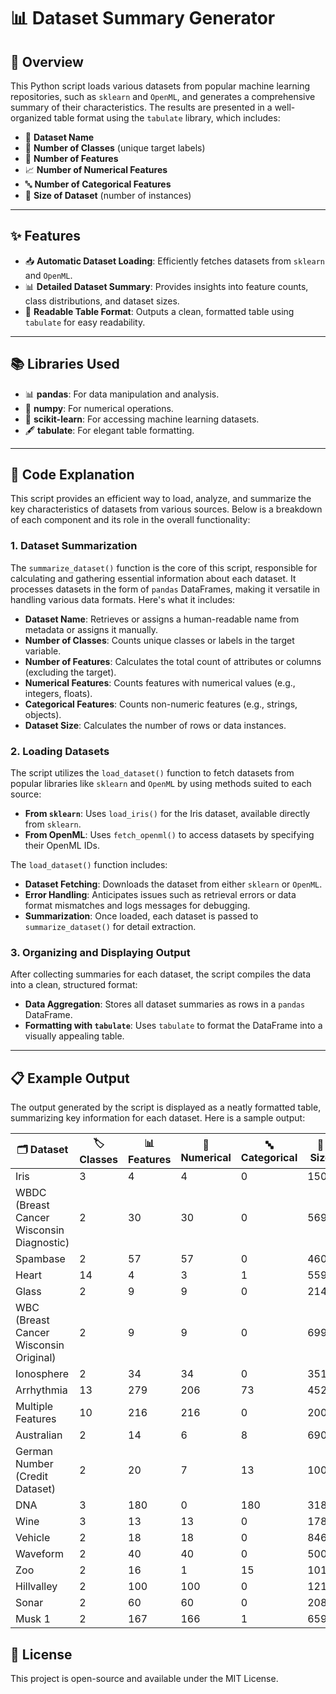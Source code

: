 # 📊 Dataset Summary Generator

## 🚀 Overview
This Python script loads various datasets from popular machine learning repositories, such as `sklearn` and `OpenML`, and generates a comprehensive summary of their characteristics. The results are presented in a well-organized table format using the `tabulate` library, which includes:

- 📂 **Dataset Name**
- 🔢 **Number of Classes** (unique target labels)
- 🧮 **Number of Features**
- 📈 **Number of Numerical Features**
- 🔤 **Number of Categorical Features**
- 📏 **Size of Dataset** (number of instances)

---

## ✨ Features

- 📥 **Automatic Dataset Loading**: Efficiently fetches datasets from `sklearn` and `OpenML`.
- 📊 **Detailed Dataset Summary**: Provides insights into feature counts, class distributions, and dataset sizes.
- 📝 **Readable Table Format**: Outputs a clean, formatted table using `tabulate` for easy readability.


---

## 📚 Libraries Used

- 📊 **pandas**: For data manipulation and analysis.
- 🔢 **numpy**: For numerical operations.
- 🤖 **scikit-learn**: For accessing machine learning datasets.
- 🖋 **tabulate**: For elegant table formatting.

---

## 📝 Code Explanation

This script provides an efficient way to load, analyze, and summarize the key characteristics of datasets from various sources. Below is a breakdown of each component and its role in the overall functionality:

### 1. Dataset Summarization

The `summarize_dataset()` function is the core of this script, responsible for calculating and gathering essential information about each dataset. It processes datasets in the form of `pandas` DataFrames, making it versatile in handling various data formats. Here's what it includes:

- **Dataset Name**: Retrieves or assigns a human-readable name from metadata or assigns it manually.
- **Number of Classes**: Counts unique classes or labels in the target variable.
- **Number of Features**: Calculates the total count of attributes or columns (excluding the target).
- **Numerical Features**: Counts features with numerical values (e.g., integers, floats).
- **Categorical Features**: Counts non-numeric features (e.g., strings, objects).
- **Dataset Size**: Calculates the number of rows or data instances.

### 2. Loading Datasets

The script utilizes the `load_dataset()` function to fetch datasets from popular libraries like `sklearn` and `OpenML` by using methods suited to each source:

- **From `sklearn`**: Uses `load_iris()` for the Iris dataset, available directly from `sklearn`.
- **From OpenML**: Uses `fetch_openml()` to access datasets by specifying their OpenML IDs.

The `load_dataset()` function includes:

- **Dataset Fetching**: Downloads the dataset from either `sklearn` or `OpenML`.
- **Error Handling**: Anticipates issues such as retrieval errors or data format mismatches and logs messages for debugging.
- **Summarization**: Once loaded, each dataset is passed to `summarize_dataset()` for detail extraction.

### 3. Organizing and Displaying Output

After collecting summaries for each dataset, the script compiles the data into a clean, structured format:

- **Data Aggregation**: Stores all dataset summaries as rows in a `pandas` DataFrame.
- **Formatting with `tabulate`**: Uses `tabulate` to format the DataFrame into a visually appealing table.

---

## 📋 Example Output

The output generated by the script is displayed as a neatly formatted table, summarizing key information for each dataset. Here is a sample output:

| 🗂 **Dataset**                         | 🏷 **Classes** | 📊 **Features** | 🔢 **Numerical** | 🔤 **Categorical** | 📏 **Size** |
|--------------------------------------|---------------|-----------------|------------------|--------------------|-------------|
| Iris                                 | 3             | 4               | 4                | 0                  | 150         |
| WBDC (Breast Cancer Wisconsin Diagnostic) | 2       | 30              | 30               | 0                  | 569         |
| Spambase                             | 2             | 57              | 57               | 0                  | 4601        |
| Heart                                | 14            | 4               | 3                | 1                  | 559         |
| Glass                                | 2             | 9               | 9                | 0                  | 214         |
| WBC (Breast Cancer Wisconsin Original) | 2           | 9               | 9                | 0                  | 699         |
| Ionosphere                           | 2             | 34              | 34               | 0                  | 351         |
| Arrhythmia                           | 13            | 279             | 206              | 73                 | 452         |
| Multiple Features                    | 10            | 216             | 216              | 0                  | 2000        |
| Australian                           | 2             | 14              | 6                | 8                  | 690         |
| German Number (Credit Dataset)       | 2             | 20              | 7                | 13                 | 1000        |
| DNA                                  | 3             | 180             | 0                | 180                | 3186        |
| Wine                                 | 3             | 13              | 13               | 0                  | 178         |
| Vehicle                              | 2             | 18              | 18               | 0                  | 846         |
| Waveform                             | 2             | 40              | 40               | 0                  | 5000        |
| Zoo                                  | 2             | 16              | 1                | 15                 | 101         |
| Hillvalley                           | 2             | 100             | 100              | 0                  | 1212        |
| Sonar                                | 2             | 60              | 60               | 0                  | 208         |
| Musk 1                               | 2             | 167             | 166              | 1                  | 6598        |

## 📜 License
This project is open-source and available under the MIT License.
